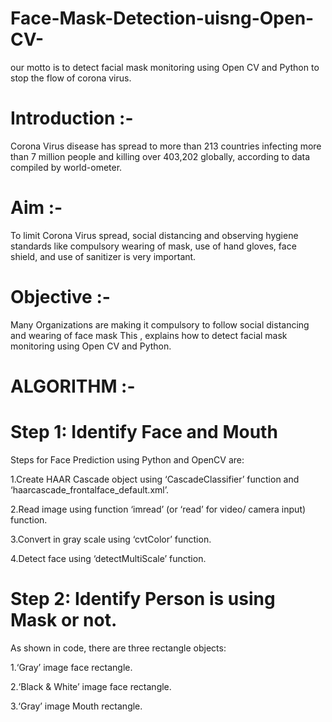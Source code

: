# Face-Mask-Detection-uisng-Open-CV-
our motto is to detect facial mask monitoring using Open CV and Python to stop the flow of corona virus.

# Introduction :- 
Corona Virus disease has spread to more than 213 countries infecting more than 7 million people and killing over 403,202 globally, according to data compiled by world-ometer.

# Aim :- 
To limit Corona Virus spread, social distancing and observing hygiene standards like compulsory wearing of mask, use of hand gloves, face shield, and use of sanitizer is very important.

# Objective :- 
Many Organizations are making it compulsory to follow social distancing and wearing of face mask This , explains how to detect facial mask monitoring using Open CV and Python.

# ALGORITHM :- 

# Step 1: Identify Face and Mouth

 Steps for Face Prediction using Python and OpenCV are:

1.Create HAAR Cascade object using ‘CascadeClassifier’ function and ‘haarcascade_frontalface_default.xml’.

2.Read image using function ‘imread’ (or ‘read’ for video/ camera input) function.

3.Convert in gray scale using ‘cvtColor’ function.

4.Detect face using ‘detectMultiScale’ function.

# Step 2: Identify Person is using Mask or not.

As shown in code, there are three rectangle objects:

1.‘Gray’ image face rectangle.

2.‘Black & White’ image face rectangle.

3.‘Gray’ image Mouth rectangle.






